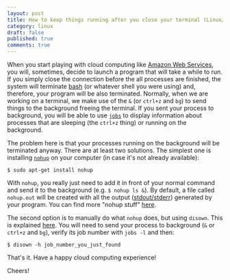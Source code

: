 ```yaml
---
layout: post
title: How to keep things running after you close your terminal (Linux/Unix)
category: linux
draft: false
published: true
comments: true
---
```


When you start playing with cloud computing like [Amazon Web Services](https://aws.amazon.com/), you will, sometimes, decide to launch a program that will take a while to run. If you simply close the connection before the all processes are finished, the system will terminate [bash](https://www.gnu.org/software/bash/) (or whatever shell you were using) and, therefore, your program will be also terminated. Normally, when we are working on a terminal, we make use of the `&` (or `ctrl+z` and `bg`) to send things to the background freeing the terminal. If you sent your process to background, you will be able to use [`jobs`](https://www.cyberciti.biz/faq/unix-linux-jobs-command-examples-usage-syntax/) to display information about processes that are sleeping (the `ctrl+z` thing) or running on the background.

The problem here is that your processes running on the background will be terminated anyway. There are at least two solutions. The simplest one is installing [`nohup`](https://en.wikipedia.org/wiki/Nohup) on your computer (in case it's not already available):

```
$ sudo apt-get install nohup
```

With `nohup`, you really just need to add it in front of your normal command and send it to the background (e.g. `$ nohup ls &`). By default, a file called `nohup.out` will be created with all the output ([stdout/stderr](http://stackoverflow.com/a/3385261)) generated by your program. You can find more "nohup stuff" [here](http://linux.101hacks.com/unix/nohup-command/).

The second option is to manually do what `nohup` does, but using `disown`. This is explained [here](http://stackoverflow.com/a/625436). You will need to send your process to background (`&` or `ctrl+z` and `bg`), verify its job number with `jobs -l` and then:

```
$ disown -h job_number_you_just_found
```

That's it. Have a happy cloud computing experience!


Cheers!
